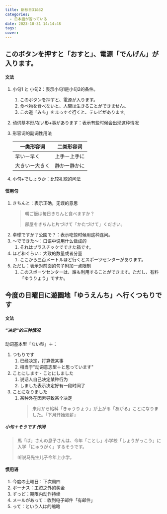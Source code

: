 ```yaml
---
title: 新标日31&32
categories:
  - 日本語が習っている
date: 2023-10-31 14:14:48
tags:
cover:
---
```


## このボタンを押すと「おすと」、電源「でんげん」が入ります。

#### 文法

1. 小句1 と 小句2：表示小句1是小句2的条件。
   1. このボタンを押すと、電源が入ります。
   2. 食べ物を食べないと、人間は生きることができません。
   3. この道「みち」をまっすぐ行くと、テレビがあります。
2. 动词基本形/ない形+事があります：表示有些时候会出现这种情况
3. 形容词的副词性用法

   | 一类形容词     | 二类形容词   |
   | -------------- | ------------ |
   | 早いー早く     | 上手ー上手に |
   | 大きいー大きく | 静かー静かに |

4. 小句+でしょうか：比较礼貌的问法

#### 惯用句

1. きちんと：表示正确，无误的意思
   > 朝ご飯は毎日きちんと食べますか？
   >
   > 部屋をきちんと片づけて「かたづけて」ください。
2. 卓球ですか？公園で？：表示吃惊时候用这种连问。
3. ～でできた～：口语中说用什么做成的
   1. それはプラスチックでできた箱です。
4. ほど和ぐらい：大致的数量或者分量
   1. ここから三百メートルほど行くとスポーツセンターがあります。
5. ただし：表示对前面的句子附加一点限制
   1. このスポーツセンターは、誰も利用することができます。ただし、有料「ゆうりょう」ですか。

## 今度の日曜日に遊園地「ゆうえんち」へ行くつもりです

#### 文法

##### "决定"的三种情况

动词基本型「ない型」＋：

1. つもりです
   1. 已经决定，打算做某事
   2. 相当于"动词意志型＋と思っています"
2. ことにします・ことにしました
   1. 说话人自己决定某种行为
   2. しました表示决定好有一段时间了
3. ことになりました
   1. 某种外在因素导致某个决定
      > 来月から給料「きゅうりょう」が上がる「あがる」ことになりました。「下月开始涨薪」

##### 小句＋そうです 传闻

> 馬「ば」さんの息子さんは、今年「ことし」小学校「しょうがっこう」に入学「にゅうがく」するそうです。
>
> 听说马先生儿子今年上小学。

#### 惯用语

1. 今度の土曜日：下次周四
2. ボーナス：工资之外的奖金
3. ずっど：期限内动作持续
4. メールがあって：收到电子邮件「有邮件」
5. って：という人は的缩略
